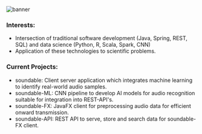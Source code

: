 ![banner](https://github.com/DataSperling/DataSperling/assets/78074172/3e24c751-5774-49c4-829d-ec75b2cb7414)

	
	



### Interests: 
- Intersection of traditional software development (Java, Spring, REST, SQL) and data science (Python, R, Scala, Spark, CNN) 
- Application of these technologies to scientific problems.









### Current Projects:
- soundable: Client server application which integrates machine learning to identify real-world audio samples.
- soundable-ML: CNN pipeline to develop AI models for audio recognition suitable for integration into REST-API's. 
- soundable-FX: JavaFX client for preprocessing audio data for efficient onward transmission.
- soundable-API: REST API to serve, store and search data for soundable-FX client.
